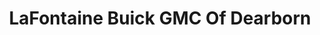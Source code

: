 ---
title: "LaFontaine Buick GMC Of Dearborn"
url: /dearborn/lafontaine-buick-gmc-of-dearborn/
shop: car
---